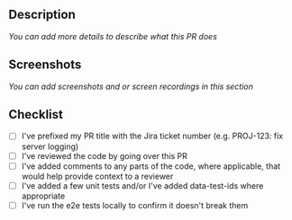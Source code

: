 ## Description

_You can add more details to describe what this PR does_

## Screenshots

_You can add screenshots and or screen recordings in this section_

## Checklist

- [ ] I've prefixed my PR title with the Jira ticket number (e.g. PROJ-123: fix server logging)
- [ ] I've reviewed the code by going over this PR
- [ ] I've added comments to any parts of the code, where applicable, that would help provide context to a reviewer
- [ ] I've added a few unit tests and/or I've added data-test-ids where appropriate
- [ ] I've run the e2e tests locally to confirm it doesn't break them
